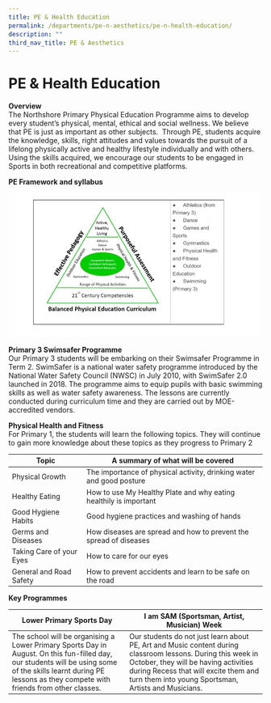 ```yaml
---
title: PE & Health Education
permalink: /departments/pe-n-aesthetics/pe-n-health-education/
description: ""
third_nav_title: PE & Aesthetics
---
```

# **PE & Health Education**

**Overview**  
The Northshore Primary Physical Education Programme aims to develop every student’s physical, mental, ethical and social wellness. We believe that PE is just as important as other subjects.  Through PE, students acquire the knowledge, skills, right attitudes and values towards the pursuit of a lifelong physically active and healthy lifestyle individually and with others. Using the skills acquired, we encourage our students to be engaged in Sports in both recreational and competitive platforms.

**PE Framework and syllabus**

![](/images/PE%20Framework%20n%20Syllabus.jpg)

**Primary 3 Swimsafer Programme**  
Our Primary 3 students will be embarking on their Swimsafer Programme in Term 2.  SwimSafer is a national water safety programme introduced by the National Water Safety Council (NWSC) in July 2010, with SwimSafer 2.0 launched in 2018. The programme aims to equip pupils with basic swimming skills as well as water safety awareness. The lessons are currently conducted during curriculum time and they are carried out by MOE-accredited vendors.

**Physical Health and Fitness**  
For Primary 1, the students will learn the following topics. They will continue to gain more knowledge about these topics as they progress to Primary 2

| Topic 	| A summary of what will be covered 	|
|---	|---	|
| Physical Growth 	| The importance of physical activity, drinking water and good posture 	|
| Healthy Eating 	| How to use My Healthy Plate  and why eating healthily is important 	|
| Good Hygiene Habits 	| Good hygiene practices and washing of hands 	|
| Germs and Diseases 	| How diseases are spread and how to prevent the spread of diseases 	|
| Taking Care of your Eyes 	| How to care for our eyes 	|
| General and Road Safety 	| How to prevent accidents and learn to be safe on the road 	|

**Key Programmes**

| Lower Primary Sports Day 	| I am SAM (Sportsman, Artist, Musician) Week 	|
|---	|---	|
| The school will be organising a Lower Primary Sports Day in August. On this fun-filled day, our students will be using some of the skills learnt during PE lessons as they compete with friends from other classes. 	| Our students do not just learn about PE, Art and Music content during classroom lessons. During this week in October, they will be having activities during Recess that will excite them and turn them into young Sportsman, Artists and Musicians. 	|